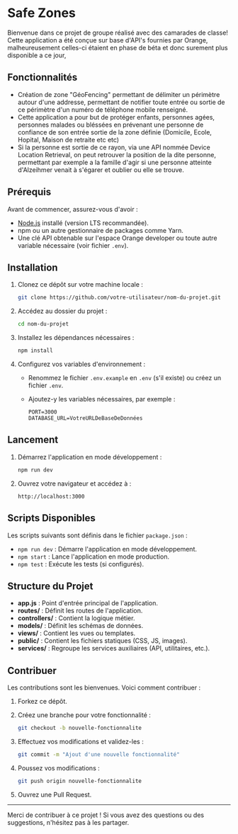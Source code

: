 # Safe Zones

Bienvenue dans ce projet de groupe réalisé avec des camarades de classe! Cette application a été conçue sur base d'API's fournies par Orange, malheureusement celles-ci étaient en phase de béta et donc surement plus disponible a ce jour, 

## Fonctionnalités

- Création de zone "GéoFencing" permettant de délimiter un périmètre autour d'une addresse, permettant de notifier toute entrée ou sortie de ce périmètre d'un numéro de téléphone mobile renseigné.
- Cette application a pour but de protéger enfants, personnes agées, personnes malades ou bléssées en prévenant une personne de confiance de son entrée sortie de la zone définie (Domicile, Ecole, Hopital, Maison de retraite etc etc) 
- Si la personne est sortie de ce rayon, via une API nommée Device Location Retrieval, on peut retrouver la position de la dite personne, permettant par exemple a la famille d'agir si une personne atteinte d'Alzeihmer venait à s'égarer et oublier ou elle se trouve.


## Prérequis

Avant de commencer, assurez-vous d'avoir :

- [Node.js](https://nodejs.org/) installé (version LTS recommandée).
- npm ou un autre gestionnaire de packages comme Yarn.
- Une clé API obtenable sur l'espace Orange developer ou toute autre variable nécessaire (voir fichier `.env`).

## Installation

1. Clonez ce dépôt sur votre machine locale :

   ```bash
   git clone https://github.com/votre-utilisateur/nom-du-projet.git
   ```

2. Accédez au dossier du projet :

   ```bash
   cd nom-du-projet
   ```

3. Installez les dépendances nécessaires :

   ```bash
   npm install
   ```

4. Configurez vos variables d'environnement :
   - Renommez le fichier `.env.example` en `.env` (s'il existe) ou créez un fichier `.env`.
   - Ajoutez-y les variables nécessaires, par exemple :

     ```env
     PORT=3000
     DATABASE_URL=VotreURLDeBaseDeDonnées
     ```

## Lancement

1. Démarrez l'application en mode développement :

   ```bash
   npm run dev
   ```

2. Ouvrez votre navigateur et accédez à :

   ```
   http://localhost:3000
   ```

## Scripts Disponibles

Les scripts suivants sont définis dans le fichier `package.json` :

- `npm run dev` : Démarre l'application en mode développement.
- `npm start` : Lance l'application en mode production.
- `npm test` : Exécute les tests (si configurés).

## Structure du Projet

- **app.js** : Point d'entrée principal de l'application.
- **routes/** : Définit les routes de l'application.
- **controllers/** : Contient la logique métier.
- **models/** : Définit les schémas de données.
- **views/** : Contient les vues ou templates.
- **public/** : Contient les fichiers statiques (CSS, JS, images).
- **services/** : Regroupe les services auxiliaires (API, utilitaires, etc.).

## Contribuer

Les contributions sont les bienvenues. Voici comment contribuer :

1. Forkez ce dépôt.
2. Créez une branche pour votre fonctionnalité :

   ```bash
   git checkout -b nouvelle-fonctionnalite
   ```

3. Effectuez vos modifications et validez-les :

   ```bash
   git commit -m "Ajout d'une nouvelle fonctionnalité"
   ```

4. Poussez vos modifications :

   ```bash
   git push origin nouvelle-fonctionnalite
   ```

5. Ouvrez une Pull Request.


---

Merci de contribuer à ce projet ! Si vous avez des questions ou des suggestions, n'hésitez pas à les partager.
